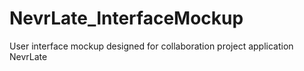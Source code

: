 # NevrLate_InterfaceMockup
User interface mockup designed for collaboration project application NevrLate
